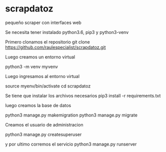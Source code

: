 # scrapdatoz
pequeño scraper con interfaces web

Se necesita tener instalado python3.6, pip3 y python3-venv

Primero clonamos el repositorio
git clone https://github.com/raulespecialist/scrapdatoz.git

Luego creamos un entorno virtual

python3 -m venv myvenv

Luego ingresamos al entorno virtual

source myenv/bin/activate
cd scrapdatoz

Se tiene que instalar los archivos necesarios 
pip3 install -r requirements.txt

luego creamos la base de datos

python3 manage.py makemigration
python3 manage.py migrate

Creamos el usuario de administracion

python3 manage.py createsuperuser

y por ultimo corremos el servicio
python3 manage.py runserver
